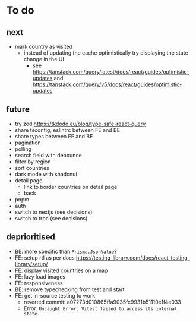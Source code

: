 # To do

## next

- mark country as visited
  - instead of updating the cache optimistically try displaying the state change in the UI
    - see https://tanstack.com/query/latest/docs/react/guides/optimistic-updates and https://tanstack.com/query/v5/docs/react/guides/optimistic-updates

## future

- try zod https://tkdodo.eu/blog/type-safe-react-query
- share tsconfig, eslintrc between FE and BE
- share types between FE and BE
- pagination
- polling
- search field with debounce
- filter by region
- sort countries
- dark mode with shadcnui
- detail page
  - link to border countries on detail page
  - back
- pnpm
- auth
- switch to nextjs (see decisions)
- switch to trpc (see decisions)

## deprioritised

- BE: more specific than `Prisma.JsonValue`?
- FE: setup rtl as per docs https://testing-library.com/docs/react-testing-library/setup/
- FE: display visited countries on a map
- FE: lazy load images
- FE: responsiveness
- BE: remove typechecking from test and start
- FE: get in-source testing to work
  - reverted commit: a07273d010865ffa9035fc9931b51110e1f4e033
  - Error: `Uncaught Error: Vitest failed to access its internal state.`
